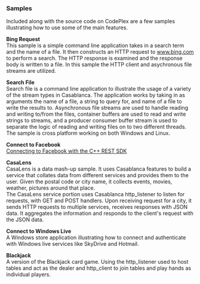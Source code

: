 ### Samples

Included along with the source code on CodePlex are a few samples illustrating how to use some of the main features.  

**Bing Request**  
This sample is a simple command line application takes in a search term and the name of a file. It then constructs an HTTP request to www.bing.com to perform a search. The HTTP response is examined and the response body is written to a file. In this sample the HTTP client and asychronous file streams are utilized.  

**Search File**  
Search file is a command line application to illustrate the usage of a variety of the stream types in Casablanca. The application works by taking in as arguments the name of a file, a string to query for, and name of a file to write the results to. Asynchronous file streams are used to handle reading and writing to/from the files, container buffers are used to read and write strings to streams, and a producer consumer buffer stream is used to separate the logic of reading and writing files on to two different threads. The sample is cross platform working on both Windows and Linux.  

**Connect to Facebook**  
[Connecting to Facebook with the C++ REST SDK](http://blogs.msdn.com/b/vcblog/archive/2013/03/21/connecting-to-facebook-with-the-c-rest-sdk.aspx)  

**CasaLens**  
CasaLens is a data mash-up sample. It uses Casablanca features to build a service that collates data from different services and provides them to the user. Given the postal code or city name, it collects events, movies, weather, pictures around that place.  
The CasaLens service portion uses Casablanca http_listener to listen for requests, with GET and POST handlers. Upon receiving request for a city, it sends HTTP requests to multiple services, receives responses with JSON data. It aggregates the information and responds to the client's request with the JSON data.  

**Connect to Windows Live**  
A Windows store application illustrating how to connect and authenticate with Windows live services like SkyDrive and Hotmail.  

**Blackjack**  
A version of the Blackjack card game. Using the http_listener used to host tables and act as the dealer and http_client to join tables and play hands as individual players.